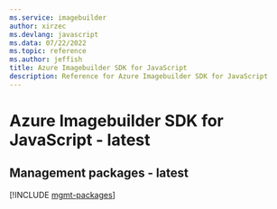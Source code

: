 ```yaml
---
ms.service: imagebuilder
author: xirzec
ms.devlang: javascript
ms.data: 07/22/2022
ms.topic: reference
ms.author: jeffish
title: Azure Imagebuilder SDK for JavaScript
description: Reference for Azure Imagebuilder SDK for JavaScript
---
```

# Azure Imagebuilder SDK for JavaScript - latest

## Management packages - latest
[!INCLUDE [mgmt-packages](imagebuilder-mgmt-index.md)]